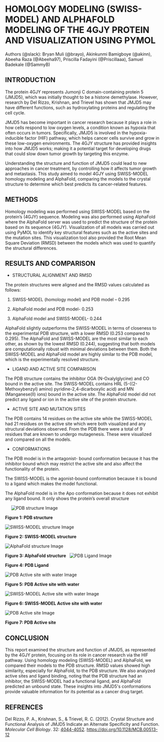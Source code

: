 # **HOMOLOGY MODELING (SWISS-MODEL) AND ALPHAFOLD MODELING OF THE 4GJY PROTEIN AND VISUALIZATION USING PYMOL**

Authors (@slack): Bryan Muli (@brayo), Akinkunmi Bamigboye (@akinn), Abeeha Raza (@Abeeha97), Priscilla Fadayini (@Priscillaaa), Samuel Badekale (@SammyB)


## **INTRODUCTION** 

The protein 4GJY represents Jumonji C domain-containing protein 5 (JMJD5), which was initially thought to be a histone demethylase. However, research by Del Rizzo, Krishnan, and Trievel has shown that JMJD5 may have different functions, such as hydroxylating proteins and regulating the cell cycle.

JMJD5 has become important in cancer research because it plays a role in how cells respond to low oxygen levels, a condition known as hypoxia that often occurs in tumors. Specifically, JMJD5 is involved in the hypoxia-inducible factor (HIF) pathway, which helps cancer cells survive and grow in these low-oxygen environments. The 4GJY structure has provided insights into how JMJD5 works; making it a potential target for developing drugs that could slow down tumor growth by targeting this enzyme.

Understanding the structure and function of JMJD5 could lead to new approaches in cancer treatment, by controlling how it affects tumor growth and metastasis. This study aimed to model 4GJY using SWISS-MODEL homology modeling and AlphaFold, comparing the models to the crystal structure to determine which best predicts its cancer-related features.


## **METHODS**

Homology modeling was performed using SWISS-MODEL based on the protein’s (4GJY) sequence. Modeling was also performed using AlphaFold where the AlphaFold server was used to predict the structure of the protein based on its sequence (4GJY). Visualization of all models was carried out using PyMOL to identify key structural features such as the active sites and the mutation sites. This visualization tool also provided the Root Mean Square Deviation (RMSD) between the models which was used to quantify the structural differences.


## **RESULTS AND COMPARISON**

- STRUCTURAL ALIGNMENT AND RMSD

The protein structures were aligned and the RMSD values calculated as follows:

1. SWISS-MODEL (homology model) and PDB model – 0.295

2. AlphaFold model and PDB model- 0.253 

3. AlphaFold model and SWISS-MODEL- 0.244

AlphaFold slightly outperforms the SWISS-MODEL in terms of closeness to the experimental PDB structure, with a lower RMSD (0.253 compared to 0.295). The AlphaFold and SWISS-MODEL are the most similar to each other, as shown by the lowest RMSD (0.244), suggesting that both models are computationally robust with minimal deviations between them. Both the SWISS-MODEL and AlphaFold model are highly similar to the PDB model, which is the experimentally resolved structure.

- LIGAND AND ACTIVE SITE COMPARISON

The PDB structure contains the inhibitor OGA (N-Oxalylglycine) and CO bound in the active site. The SWISS-MODEL contains HRL (5-((2-Methoxybenzyl) amino) pyridine-2,4-dicarboxylic acid) and MN (Manganese(II) ions) bound in the active site. The AlphaFold model did not predict any ligand or ion in the active site of the protein structure.

- ACTIVE SITE AND MUTATION SITES

The PDB contains 14 residues on the active site while the SWISS-MODEL had 21 residues on the active site which were both visualized and any structural deviations observed. From the PDB there were a total of 9 residues that are known to undergo mutagenesis. These were visualized and compared on all the models.

- CONFORMATIONS 

The PDB model is in the antagonist- bound conformation because it has the inhibitor bound which may restrict the active site and also affect the functionality of the protein.

The SWISS-MODEL is the agonist-bound conformation because it is bound to a ligand which makes the model functional.

The AlphaFold model is in the Apo conformation because it does not exhibit any ligand bound. It only shows the protein’s overall structure

    
![PDB structure Image](08C99CC2-01AF-4B17-8890-732B5975E15B.jpeg)

**Figure 1: PDB structure**

![SWISS-MODEL structure Image](BB0C38DF-CB59-483F-B4CE-69AF1249668E.jpeg)

**Figure 2: SWISS-MODEL structure**

![AlphaFold structure Image](5F161E78-A92B-4DE1-A9A4-DE537937B12A.jpeg)

**Figure 3: AlphaFold structure**
 
![PDB Ligand Image](72566644-7E3E-4EEC-88C0-B7D46FEB3727.png)

**Figure 4: PDB Ligand**

![PDB Active site with water Image](16309828-37DC-4794-BEC2-8B420099342B.png)

**Figure 5: PDB Active site with water**

![SWISS-MODEL Active site with water Image](DF5AF719-D03E-41C7-896B-18AC67843BCE.png)

**Figure 6: SWISS-MODEL Active site with water**

![PDB Active site Image](1BBB6D04-FD05-43FD-8084-CD6D0E896E59.png)

**Figure 7: PDB Active site**


## **CONCLUSION** 

This report examined the structure and function of JMJD5, as represented by the 4GJY protein, focusing on its role in cancer research via the HIF pathway. Using homology modeling (SWISS-MODEL) and AlphaFold, we compared their models to the PDB structure. RMSD values showed high similarity, especially for AlphaFold, to the PDB structure. We also analyzed active sites and ligand binding, noting that the PDB structure had an inhibitor, the SWISS-MODEL had a functional ligand, and AlphaFold predicted an unbound state. These insights into JMJD5's conformations provide valuable information for its potential as a cancer drug target.


## **REFRENCES**

Del Rizzo, P. A., Krishnan, S., & Trievel, R. C. (2012). Crystal Structure and Functional Analysis of JMJD5 Indicate an Alternate Specificity and Function. _Molecular Cell Biology_. 32: [4044-4052](tel:4044-4052). <https://doi.org/10.1128/MCB.00513-12> 
